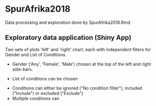 # SpurAfrika2018

Data processing and exploration done by SpurAfrika2018.Rmd

## Exploratory data application (Shiny App)

Two sets of plots 'left' and 'right' chart, each with independent filters for Gender and List of Conditions.

* Gender ('Any', 'Female', 'Male') chosen at the top of the left and right side-bars.

* List of conditions can be chosen 
 + Conditions can either be ignored ("No condition filter"), included ("Include") or excluded ("Exclude")
 + Multiple conditions can 
